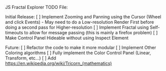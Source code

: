 JS Fractal Explorer TODO File:

Initial Release:
    [ ] Implement Zooming and Panning using the Cursor (Wheel and click Events)
        - May need to do a Low-resolution Render First before doing a second pass for Higher-resolution
    [ ] Implement Fractal using Self-timeouts to allow for message passing (this is mainly a firefox problem)
    [ ] Make Control Panel Hideable without using Inspect Element

Future:
    [ ] Refactor the code to make it more modular
    [ ] Implement Other Coloring algorithms
    [ ] Fully implement the Color Control Panel (Linear, Transform, etc...)
    [ ] Add https://en.wikipedia.org/wiki/Tricorn_(mathematics)
